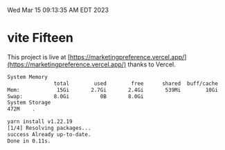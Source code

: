 Wed Mar 15 09:13:35 AM EDT 2023

# vite Fifteen


This project is live at [https://marketingpreference.vercel.app/](https://marketingpreference.vercel.app/) thanks to Vercel.

```bash
System Memory
               total        used        free      shared  buff/cache   available
Mem:            15Gi       2.7Gi       2.4Gi       539Mi        10Gi        11Gi
Swap:          8.0Gi          0B       8.0Gi
System Storage
472M	.
```
```bash
yarn install v1.22.19
[1/4] Resolving packages...
success Already up-to-date.
Done in 0.11s.
```

